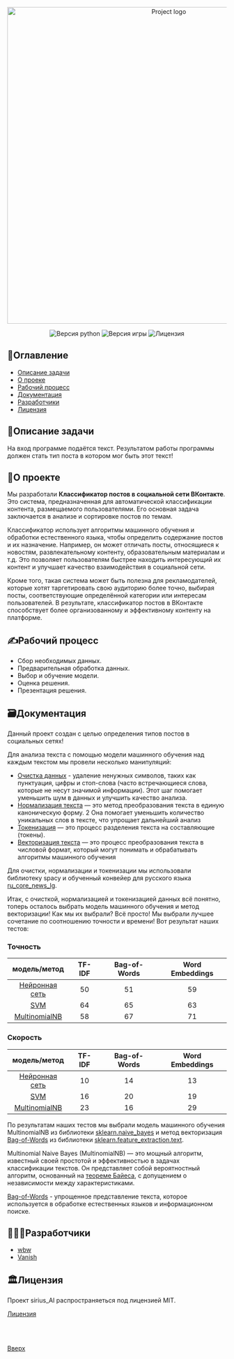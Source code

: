 <a id="up"></a>

<p align="center">
 <img src="https://i.ibb.co/99qgRP3/summma.jpg" alt="Project logo"width="726">
</p>
<p align="center">
 <img src="https://img.shields.io/badge/python-3.11-blue" alt="Версия python">
 <img src="https://img.shields.io/badge/version-0.1(beta)-purple" alt="Версия игры">
 <img src="https://img.shields.io/badge/license-MIT-brightgreen" alt="Лицензия">
</p>

## 📑Оглавление
- [Описание задачи](#task)
- [O проеке](#about_project)
- [Рабочий процесс](#process)
- [Документация](#documentation)
- [Разработчики](#developers)
- [Лицензия](#license)

<a id="task"></a>
## 📖Описание задачи
На вход программе подаётся текст. Результатом работы программы должен стать тип поста в котором мог быть этот текст!


<a id="about_project"></a>
## 📁О проекте
Мы разработали **Классификатор постов в социальной сети ВКонтакте**.
Это система, предназначенная для автоматической классификации контента, размещаемого пользователями. Его основная задача заключается в анализе и сортировке постов по темам.

Классификатор использует алгоритмы машинного обучения и обработки естественного языка, чтобы определить содержание постов и их назначение. Например, он может отличать посты, относящиеся к новостям, развлекательному контенту, образовательным материалам и т.д. Это позволяет пользователям быстрее находить интересующий их контент и улучшает качество взаимодействия в социальной сети.

Кроме того, такая система может быть полезна для рекламодателей, которые хотят таргетировать свою аудиторию более точно, выбирая посты, соответствующие определённой категории или интересам пользователей. В результате, классификатор постов в ВКонтакте способствует более организованному и эффективному контенту на платформе.


<a id="process"></a>
## ✍️Рабочий процесс
- Сбор необходимых данных.
-  Предварительная обработка данных.
-  Выбор и обучение модели.
-  Оценка решения.
-   Презентация решения.


<a id="documentation"></a>
## 🗃️Документация

Данный проект создан с целью определения типов постов в социальных сетях!

Для анализа текста с помощью модели машинного обучения над каждым текстом мы провели несколько манипуляций:
- [Очистка данных](https://en.wikipedia.org/wiki/Data_cleansing) - удаление ненужных символов, таких как пунктуация, цифры и стоп-слова (часто встречающиеся слова, которые не несут значимой информации). Этот шаг помогает уменьшить шум в данных и улучшить качество анализа. 
- [Нормализация текста](https://en.wikipedia.org/wiki/Text_normalization) — это метод преобразования текста в единую каноническую форму. 2 Она помогает уменьшить количество уникальных слов в тексте, что упрощает дальнейший анализ
- [Токенизация](https://wiki.loginom.ru/articles/tokenization.html) — это процесс разделения текста на составляющие (токены).
- [Векторизация текста](https://wiki.loginom.ru/articles/text-data-vectorization.html) — это процесс преобразования текста в числовой формат, который могут понимать и обрабатывать алгоритмы машинного обучения

Для очистки, нормализации и токенизации мы использовали библиотеку spacy и обученный конвейер для русского языка [ru_core_news_lg](https://spacy.io/models/ru).

Итак, с очисткой, нормализацией и токенизацией данных всё понятно, топерь осталось выбрать модель машинного обучения и метод векторизации! Как мы их выбрали? Всё просто! Мы выбрали лучшее сочетание по соотношению точности и времени!
Вот результат наших тестов:

<h3>Точность</h3> 

модель/метод | TF-IDF | Bag-of-Words | Word Embeddings
:------------:|:------:|:------------:|:----------------:
[Нейронная сеть](https://ru.wikipedia.org/wiki/Нейронная_сеть) | 50 | 51 | 59
[SVM](https://ru.wikipedia.org/wiki/Метод_опорных_векторов) | 64 | 65 | 63
[MultinomialNB](https://sklearn.vercel.app/docs/classes/MultinomialNB) | 58 | 67 | 71

<h3>Скорость</h3> 

модель/метод | TF-IDF | Bag-of-Words | Word Embeddings
:------------:|:------:|:------------:|:----------------:
[Нейронная сеть](https://ru.wikipedia.org/wiki/Нейронная_сеть) | 10 | 14 | 13
[SVM](https://ru.wikipedia.org/wiki/Метод_опорных_векторов) | 16 | 20 | 19
[MultinomialNB](https://sklearn.vercel.app/docs/classes/MultinomialNB) | 23 | 16 | 29

По результатам наших тестов мы выбрали модель машинного обучения MultinomialNB из библиотеки [sklearn.naive_bayes](https://scikit-learn.org/stable/modules/naive_bayes.html) и метод векторизация [Bag-of-Words](https://ru.wikipedia.org/wiki/Мешок_слов) из библиотеки [sklearn.feature_extraction.text](https://scikit-learn.org/stable/modules/generated/sklearn.feature_extraction.text.TfidfVectorizer.html).

Multinomial Naive Bayes (MultinomialNB) — это мощный алгоритм, известный своей простотой и эффективностью в задачах классификации текстов. Он представляет собой вероятностный алгоритм, основанный на [теореме Байеса](https://ru.wikipedia.org/wiki/Теорема_Байеса), с допущением о независимости между характеристиками.

[Bag-of-Words](https://ru.wikipedia.org/wiki/Мешок_слов) - упрощенное представление текста, которое используется в обработке естественных языков и информационном поиске.


<a id="developers"></a>
## 👨🏻‍💻Разработчики

- [wbw](https://github.com/white-black-wolf)
- [Vanish](https://github.com/vanish12345)   

<a id="license"></a>
## 🏛️Лицензия
Проект sirius_AI распространяеться под лицензией MIT.

 [Лицензия](https://github.com/white-black-wolf/sirius_AI/blob/main/LICENSE)
 
<br></br>

 [Вверх](#up)
